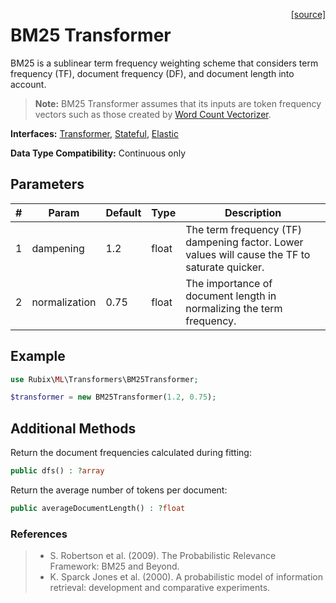 <span style="float:right;"><a href="https://github.com/RubixML/ML/blob/master/src/Transformers/BM25Transformer.php">[source]</a></span>

# BM25 Transformer
BM25 is a sublinear term frequency weighting scheme that considers term frequency (TF), document frequency (DF), and document length into account.

> **Note:** BM25 Transformer assumes that its inputs are token frequency vectors such as those created by [Word Count Vectorizer](word-count-vectorizer.md).

**Interfaces:** [Transformer](api.md#transformer), [Stateful](api.md#stateful), [Elastic](api.md#elastic)

**Data Type Compatibility:** Continuous only

## Parameters
| # | Param | Default | Type | Description |
|---|---|---|---|---|
| 1 | dampening | 1.2 | float | The term frequency (TF) dampening factor. Lower values will cause the TF to saturate quicker. |
| 2 | normalization | 0.75 | float | The importance of document length in normalizing the term frequency. |

## Example
```php
use Rubix\ML\Transformers\BM25Transformer;

$transformer = new BM25Transformer(1.2, 0.75);
```

## Additional Methods
Return the document frequencies calculated during fitting:
```php
public dfs() : ?array
```

Return the average number of tokens per document:
```php
public averageDocumentLength() : ?float
```

### References
>- S. Robertson et al. (2009). The Probabilistic Relevance Framework: BM25 and Beyond.
>- K. Sparck Jones et al. (2000). A probabilistic model of information retrieval: development and comparative experiments.
